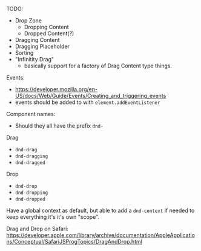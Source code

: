 TODO: 
- Drop Zone
  - Dropping Content
  - Dropped Content(?)
- Dragging Content
- Dragging Placeholder
- Sorting
- "Infinitity Drag"
  - basically support for a factory of Drag Content type things.


Events:
- https://developer.mozilla.org/en-US/docs/Web/Guide/Events/Creating_and_triggering_events
- events should be added to with `element.addEventListener` 



Component names: 
- Should they all have the prefix `dnd-`

Drag
  - `dnd-drag`
  - `dnd-dragging`
  - `dnd-dragged`

Drop
  - `dnd-drop`
  - `dnd-dropping`
  - `dnd-dropped`


Have a global context as default, but able to add a `dnd-context` if needed
to keep everything it's it's own "scope".

Drag and Drop on Safari:
https://developer.apple.com/library/archive/documentation/AppleApplications/Conceptual/SafariJSProgTopics/DragAndDrop.html